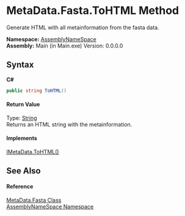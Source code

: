 # MetaData.Fasta.ToHTML Method 
 

Generate HTML with all metainformation from the fasta data.

**Namespace:**&nbsp;<a href="6bcc80ef-5cfd-db5f-1eb2-7297d1c16397">AssemblyNameSpace</a><br />**Assembly:**&nbsp;Main (in Main.exe) Version: 0.0.0.0

## Syntax

**C#**<br />
``` C#
public string ToHTML()
```


#### Return Value
Type: <a href="http://msdn2.microsoft.com/en-us/library/s1wwdcbf" target="_blank">String</a><br />Returns an HTML string with the metainformation.

#### Implements
<a href="5aa5e6cf-fc74-33f2-6b3f-1b284db9735a">IMetaData.ToHTML()</a><br />

## See Also


#### Reference
<a href="ac678e1f-459f-8cfa-a949-1d5cf1da84c7">MetaData.Fasta Class</a><br /><a href="6bcc80ef-5cfd-db5f-1eb2-7297d1c16397">AssemblyNameSpace Namespace</a><br />